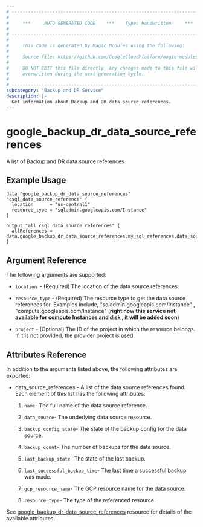 ```yaml
---
# ----------------------------------------------------------------------------
#
#     ***     AUTO GENERATED CODE    ***    Type: Handwritten     ***
#
# ----------------------------------------------------------------------------
#
#     This code is generated by Magic Modules using the following:
#
#     Source file: https://github.com/GoogleCloudPlatform/magic-modules/tree/main/mmv1/third_party/terraform/website/docs/d/backup_dr_data_source_references.html.markdown
#
#     DO NOT EDIT this file directly. Any changes made to this file will be
#     overwritten during the next generation cycle.
#
# ----------------------------------------------------------------------------
subcategory: "Backup and DR Service"
description: |-
  Get information about Backup and DR data source references.
---
```


# google_backup_dr_data_source_references

A list of Backup and DR data source references.

## Example Usage

```hcl
data "google_backup_dr_data_source_references" "csql_data_source_reference" {
  location      = "us-central1"
  resource_type = "sqladmin.googleapis.com/Instance"
}

output "all_csql_data_source_references" {
  allReferences = data.google_backup_dr_data_source_references.my_sql_references.data_source_references
}
```

## Argument Reference

The following arguments are supported:

*   `location `- (Required) The location of the data source references.
    
*   `resource_type` - (Required) The resource type to get the data source references for. Examples include, "sqladmin.googleapis.com/Instance" , "compute.googleapis.com/Instance" (**right now this service not available for compute Instances and disk , it will be added soon**)
    
*   `project` - (Optional) The ID of the project in which the resource belongs. If it is not provided, the provider project is used.
    

## Attributes Reference

In addition to the arguments listed above, the following attributes are exported:

* data\_source\_references - A list of the data source references found. Each element of this list has the following attributes:
    
  1.   `name`- The full name of the data source reference.
        
  2.   `data_source`- The underlying data source resource.
        
  3.   `backup_config_state`- The state of the backup config for the data source.
        
  4.   `backup_count`- The number of backups for the data source.
        
  5.   `last_backup_state`- The state of the last backup.
        
  6.   `last_successful_backup_time`- The last time a successful backup was made.
        
  7.  `gcp_resource_name`- The GCP resource name for the data source.
        
  8.   `resource_type`- The type of the referenced resource.

See [google_backup_dr_data_source_references](https://registry.terraform.io/providers/hashicorp/google/latest/docs/resources/backup_dr_data_source_references) resource for details of the available attributes.

